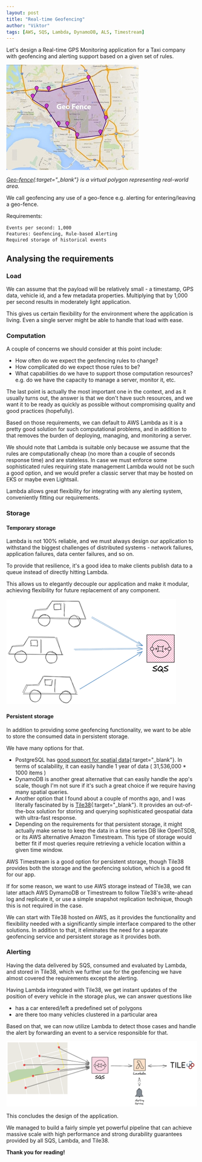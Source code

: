 ```yaml
---
layout: post
title: "Real-time Geofencing"
author: "Viktor"
tags: [AWS, SQS, Lambda, DynamoDB, ALS, Timestream]
---
```


Let's design a Real-time GPS Monitoring application for a Taxi company with geofencing and alerting support based on a given set of rules.

![Geo-fence](/assets/posts/geofence.png)

*[Geo-fence](https://en.wikipedia.org/wiki/Geo-fence){:target="_blank"} is a virtual polygon representing real-world area.*

We call geofencing any use of a geo-fence e.g. alerting for entering/leaving a geo-fence.

Requirements:
```
Events per second: 1,000
Features: Geofencing, Rule-based Alerting
Required storage of historical events
```

## Analysing the requirements

### Load

We can assume that the payload will be relatively small - a timestamp, GPS data, vehicle id, and a few metadata properties.
Multiplying that by 1,000 per second results in moderately light application.

This gives us certain flexibility for the environment where the application is living. Even a single server might be able to handle that load with ease.

### Computation

A couple of concerns we should consider at this point include:

* How often do we expect the geofencing rules to change?
* How complicated do we expect those rules to be?
* What capabilities do we have to support those computation resources? e.g. do we have the capacity to manage a server, monitor it, etc.

The last point is actually the most important one in the context, and as it usually turns out, the answer is that we don't have such resources, and we want it 
to be ready as quickly as possible without compromising quality and good practices (hopefully).

Based on those requirements, we can default to AWS Lambda as it is a pretty good solution for such computational problems, and in addition to that 
removes the burden of deploying, managing, and monitoring a server.

We should note that Lambda is suitable only because we assume that the rules are computationally cheap (no more than a couple of seconds response time) and are stateless.
In case we must enforce some sophisticated rules requiring state management Lambda would not be such a good option, and we would prefer a classic server that may be hosted on EKS or maybe even Lightsail. 

Lambda allows great flexibility for integrating with any alerting system, conveniently fitting our requirements.

### Storage

#### Temporary storage

Lambda is not 100% reliable, and we must always design our application to withstand the biggest challenges of distributed systems - network failures, application failures, data center failures, and so on.

To provide that resilience, it's a good idea to make clients publish data to a queue instead of directly hitting Lambda.

This allows us to elegantly decouple our application and make it modular, achieving flexibility for future replacement of any component.

![Vehicles publishing to SQS](/assets/posts/vehicles-publishing-to-sqs.png)

#### Persistent storage

In addition to providing some geofencing functionality, we want to be able to store the consumed data in persistent storage.

We have many options for that.

* PostgreSQL has [good support for spatial data](https://postgis.net/){:target="_blank"}. In terms of scalability, it can easily handle
1 year of data ( 31,536,000 * 1000 items )
* DynamoDB is another great alternative that can easily handle the app's scale, though I'm not sure if it's such a great choice if we require having many spatial queries.
* Another option that I found about a couple of months ago, and I was literally fascinated by is [Tile38](https://tile38.com/){:target="_blank"}.
It provides an out-of-the-box solution for storing and querying sophisticated geospatial data with ultra-fast response.
* Depending on the requirements for that persistent storage, it might actually make sense to keep the data in a time series DB like OpenTSDB, or its AWS alternative
Amazon Timestream. This type of storage would better fit if most queries require retrieving a vehicle location within a given time window.

AWS Timestream is a good option for persistent storage, though Tile38 provides both the storage and the geofencing solution, which is a good fit for our app.

If for some reason, we want to use AWS storage instead of Tile38, we can later attach AWS DymamoDB or Timestream to follow Tile38's write-ahead log and replicate it, or use a simple snapshot replication technique, though this is not required in the case.

We can start with Tile38 hosted on AWS, as it provides the functionality and flexibility needed with a significantly simple interface compared to the other solutions.
In addition to that, it eliminates the need for a separate geofencing service and persistent storage as it provides both.

### Alerting

Having the data delivered by SQS, consumed and evaluated by Lambda, and stored in Tile38, which we further use for the geofencing
we have almost covered the requirements except the alerting.

Having Lambda integrated with Tile38, we get instant updates of the position of every vehicle in the storage plus, we can answer questions like
* has a car entered/left a predefined set of polygons
* are there too many vehicles clustered in a particular area

Based on that, we can now utilize Lambda to detect those cases and handle the alert by forwarding an event to a service responsible for that.

![Real Time GPS tracking pipeline](/assets/posts/vehicles-sqs-lambda-tile38-alerting-pipeline.png)

This concludes the design of the application.

We managed to build a fairly simple yet powerful pipeline that can achieve massive scale with high performance and strong durability guarantees provided by all SQS, Lambda, and Tile38.

**Thank you for reading!**